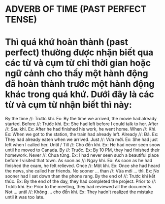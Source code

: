# ADVERB OF TIME (PAST PERFECT TENSE)

# Thì quá khứ hoàn thành (past perfect) thường được nhận biết qua các từ và cụm từ chỉ thời gian hoặc ngữ cảnh cho thấy một hành động đã hoàn thành trước một hành động khác trong quá khứ. Dưới đây là các từ và cụm từ nhận biết thì này:

By the time //: Trước khi. Ex: By the time we arrived, the movie had already started.
Before //: Trước khi. Ex: She had left before I could talk to her.
After //: Sau khi. Ex: After he had finished his work, he went home.
When //: Khi. Ex: When we got to the station, the train had already left.
Already //: Đã. Ex: They had already eaten when we arrived.
Just //: Vừa mới. Ex: She had just left when I called her.
Until / Till //: Cho đến khi. Ex: He had never seen snow until he moved to Canada.
By //: Trước. Ex: By 10 PM, they had finished their homework.
Never //: Chưa từng. Ex: I had never seen such a beautiful place before I visited that town.
As soon as //: Ngay khi. Ex: As soon as he had finished the exam, he felt relieved.
Once //: Một khi. Ex: Once she had heard the news, she called her friends.
No sooner ... than //: Vừa mới ... thì. Ex: No sooner had I sat down than the phone rang.
By the end of //: Trước khi kết thúc. Ex: By the end of the day, they had completed the project.
Prior to //: Trước khi. Ex: Prior to the meeting, they had reviewed all the documents.
Not ... until //: Không ... cho đến khi. Ex: They hadn't realized the mistake until it was too late.

            
